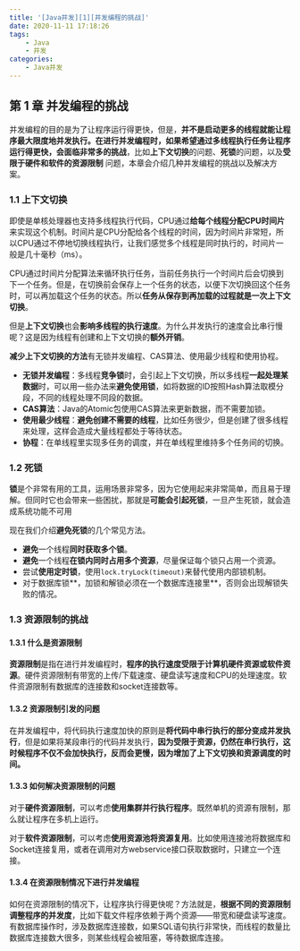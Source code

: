 ```yaml
---
title: '[Java并发][1][并发编程的挑战]'
date: 2020-11-11 17:18:26
tags:
    - Java
    - 并发
categories:
    - Java并发
---
```

## 第 1 章 并发编程的挑战



并发编程的目的是为了让程序运行得更快，但是，**并不是启动更多的线程就能让程序最大限度地并发执行。**在进行并发编程时，如果希望通过多线程执行任务让程序运行得更快，会面临非常多的**挑战**，比如**上下文切换**的问题、**死锁**的问题，以及**受限于硬件和软件的资源限制**
问题，本章会介绍几种并发编程的挑战以及解决方案。



### 1.1 上下文切换



即使是单核处理器也支持多线程执行代码，CPU通过**给每个线程分配CPU时间片**来实现这个机制。时间片是CPU分配给各个线程的时间，因为时间片非常短，所以CPU通过不停地切换线程执行，让我们感觉多个线程是同时执行的，时间片一般是几十毫秒（ms）。



CPU通过时间片分配算法来循环执行任务，当前任务执行一个时间片后会切换到下一个任务。但是，在切换前会保存上一个任务的状态，以便下次切换回这个任务时，可以再加载这个任务的状态。所以**任务从保存到再加载的过程就是一次上下文切换**。



但是**上下文切换**也会**影响多线程的执行速度**。为什么并发执行的速度会比串行慢呢？这是因为线程有创建和上下文切换的**额外开销**。



**减少上下文切换的方法**有无锁并发编程、CAS算法、使用最少线程和使用协程。

- **无锁并发编程**：多线程**竞争锁**时，会引起上下文切换，所以多线程**一起处理某数据**时，可以用一些办法来**避免使用锁**，如将数据的ID按照Hash算法取模分段，不同的线程处理不同段的数据。
- **CAS算法**：Java的Atomic包使用CAS算法来更新数据，而不需要加锁。
- **使用最少线程**：**避免创建不需要的线程**，比如任务很少，但是创建了很多线程来处理，这样会造成大量线程都处于等待状态。
- **协程**：在单线程里实现多任务的调度，并在单线程里维持多个任务间的切换。



### 1.2 死锁



**锁**是个非常有用的工具，运用场景非常多，因为它使用起来非常简单，而且易于理解。但同时它也会带来一些困扰，那就是**可能会引起死锁**，一旦产生死锁，就会造成系统功能不可用



现在我们介绍**避免死锁**的几个常见方法。

- **避免**一个线程**同时获取多个锁**。
- **避免**一个线程**在锁内同时占用多个资源**，尽量保证每个锁只占用一个资源。
- 尝试**使用定时锁**，使用`lock.tryLock(timeout)`来替代使用内部锁机制。
- 对于数据库锁**，加锁和解锁必须在一个数据库连接里**，否则会出现解锁失败的情况。



### 1.3 资源限制的挑战



#### 1.3.1 什么是资源限制



**资源限制**是指在进行并发编程时，**程序的执行速度受限于计算机硬件资源或软件资源**。硬件资源限制有带宽的上传/下载速度、硬盘读写速度和CPU的处理速度。软件资源限制有数据库的连接数和socket连接数等。



#### 1.3.2 资源限制引发的问题



在并发编程中，将代码执行速度加快的原则是**将代码中串行执行的部分变成并发执行**，但是如果将某段串行的代码并发执行，**因为受限于资源，仍然在串行执行，这时候程序不仅不会加快执行，反而会更慢，因为增加了上下文切换和资源调度的时间。**



#### 1.3.3 如何解决资源限制的问题



对于**硬件资源限制**，可以考虑**使用集群并行执行程序**。既然单机的资源有限制，那么就让程序在多机上运行。



对于**软件资源限制**，可以考虑**使用资源池将资源复用**。比如使用连接池将数据库和Socket连接复用，或者在调用对方webservice接口获取数据时，只建立一个连接。



#### 1.3.4 在资源限制情况下进行并发编程



如何在资源限制的情况下，让程序执行得更快呢？方法就是，**根据不同的资源限制调整程序的并发度**，比如下载文件程序依赖于两个资源——带宽和硬盘读写速度。有数据库操作时，涉及数据库连接数，如果SQL语句执行非常快，而线程的数量比数据库连接数大很多，则某些线程会被阻塞，等待数据库连接。



